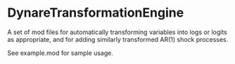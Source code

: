 DynareTransformationEngine
==========================

A set of mod files for automatically transforming variables into logs or logits as appropriate, and for adding similarly transformed AR(1) shock processes.

See example.mod for sample usage.
